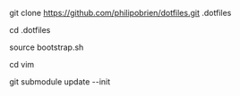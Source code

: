 git clone https://github.com/philipobrien/dotfiles.git .dotfiles

cd .dotfiles

source bootstrap.sh

cd vim

git submodule update --init
